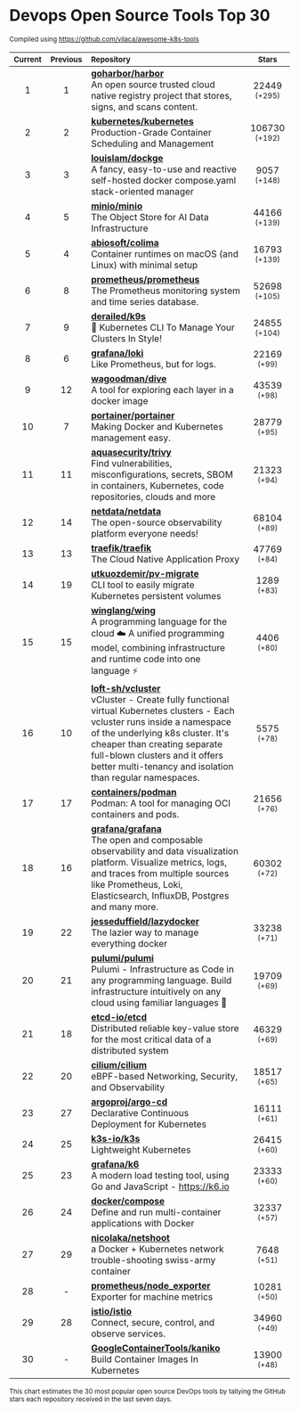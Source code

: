 # Devops Open Source Tools Top 30
<sup>Compiled using https://github.com/vilaca/awesome-k8s-tools</sup>
<div align="center">

|<sub>Current</sub>|<sub>Previous</sub>|<sub>Repository</sub>|<sub>Stars</sub>|
|:---:|:---:|:---|:---:|
|1|1|[**goharbor/harbor**](https://github.com/goharbor/harbor)<br/>An open source trusted cloud native registry project that stores, signs, and scans content.|22449 <sup>(+295)</sup>|
|2|2|[**kubernetes/kubernetes**](https://github.com/kubernetes/kubernetes)<br/>Production-Grade Container Scheduling and Management|106730 <sup>(+192)</sup>|
|3|3|[**louislam/dockge**](https://github.com/louislam/dockge)<br/>A fancy, easy-to-use and reactive self-hosted docker compose.yaml stack-oriented manager|9057 <sup>(+148)</sup>|
|4|5|[**minio/minio**](https://github.com/minio/minio)<br/>The Object Store for AI Data Infrastructure|44166 <sup>(+139)</sup>|
|5|4|[**abiosoft/colima**](https://github.com/abiosoft/colima)<br/>Container runtimes on macOS (and Linux) with minimal setup|16793 <sup>(+139)</sup>|
|6|8|[**prometheus/prometheus**](https://github.com/prometheus/prometheus)<br/>The Prometheus monitoring system and time series database.|52698 <sup>(+105)</sup>|
|7|9|[**derailed/k9s**](https://github.com/derailed/k9s)<br/>🐶 Kubernetes CLI To Manage Your Clusters In Style!|24855 <sup>(+104)</sup>|
|8|6|[**grafana/loki**](https://github.com/grafana/loki)<br/>Like Prometheus, but for logs.|22169 <sup>(+99)</sup>|
|9|12|[**wagoodman/dive**](https://github.com/wagoodman/dive)<br/>A tool for exploring each layer in a docker image|43539 <sup>(+98)</sup>|
|10|7|[**portainer/portainer**](https://github.com/portainer/portainer)<br/>Making Docker and Kubernetes management easy.|28779 <sup>(+95)</sup>|
|11|11|[**aquasecurity/trivy**](https://github.com/aquasecurity/trivy)<br/>Find vulnerabilities, misconfigurations, secrets, SBOM in containers, Kubernetes, code repositories, clouds and more|21323 <sup>(+94)</sup>|
|12|14|[**netdata/netdata**](https://github.com/netdata/netdata)<br/>The open-source observability platform everyone needs!|68104 <sup>(+89)</sup>|
|13|13|[**traefik/traefik**](https://github.com/traefik/traefik)<br/>The Cloud Native Application Proxy|47769 <sup>(+84)</sup>|
|14|19|[**utkuozdemir/pv-migrate**](https://github.com/utkuozdemir/pv-migrate)<br/>CLI tool to easily migrate Kubernetes persistent volumes|1289 <sup>(+83)</sup>|
|15|15|[**winglang/wing**](https://github.com/winglang/wing)<br/>A programming language for the cloud ☁️ A unified programming model, combining infrastructure and runtime code into one language ⚡|4406 <sup>(+80)</sup>|
|16|10|[**loft-sh/vcluster**](https://github.com/loft-sh/vcluster)<br/>vCluster - Create fully functional virtual Kubernetes clusters - Each vcluster runs inside a namespace of the underlying k8s cluster. It's cheaper than creating separate full-blown clusters and it offers better multi-tenancy and isolation than regular namespaces.|5575 <sup>(+78)</sup>|
|17|17|[**containers/podman**](https://github.com/containers/podman)<br/>Podman: A tool for managing OCI containers and pods.|21656 <sup>(+76)</sup>|
|18|16|[**grafana/grafana**](https://github.com/grafana/grafana)<br/>The open and composable observability and data visualization platform. Visualize metrics, logs, and traces from multiple sources like Prometheus, Loki, Elasticsearch, InfluxDB, Postgres and many more. |60302 <sup>(+72)</sup>|
|19|22|[**jesseduffield/lazydocker**](https://github.com/jesseduffield/lazydocker)<br/>The lazier way to manage everything docker|33238 <sup>(+71)</sup>|
|20|21|[**pulumi/pulumi**](https://github.com/pulumi/pulumi)<br/>Pulumi - Infrastructure as Code in any programming language. Build infrastructure intuitively on any cloud using familiar languages 🚀|19709 <sup>(+69)</sup>|
|21|18|[**etcd-io/etcd**](https://github.com/etcd-io/etcd)<br/>Distributed reliable key-value store for the most critical data of a distributed system|46329 <sup>(+69)</sup>|
|22|20|[**cilium/cilium**](https://github.com/cilium/cilium)<br/>eBPF-based Networking, Security, and Observability|18517 <sup>(+65)</sup>|
|23|27|[**argoproj/argo-cd**](https://github.com/argoproj/argo-cd)<br/>Declarative Continuous Deployment for Kubernetes|16111 <sup>(+61)</sup>|
|24|25|[**k3s-io/k3s**](https://github.com/k3s-io/k3s)<br/>Lightweight Kubernetes|26415 <sup>(+60)</sup>|
|25|23|[**grafana/k6**](https://github.com/grafana/k6)<br/>A modern load testing tool, using Go and JavaScript - https://k6.io|23333 <sup>(+60)</sup>|
|26|24|[**docker/compose**](https://github.com/docker/compose)<br/>Define and run multi-container applications with Docker|32337 <sup>(+57)</sup>|
|27|29|[**nicolaka/netshoot**](https://github.com/nicolaka/netshoot)<br/>a Docker + Kubernetes network trouble-shooting swiss-army container|7648 <sup>(+51)</sup>|
|28|-|[**prometheus/node_exporter**](https://github.com/prometheus/node_exporter)<br/>Exporter for machine metrics|10281 <sup>(+50)</sup>|
|29|28|[**istio/istio**](https://github.com/istio/istio)<br/>Connect, secure, control, and observe services.|34960 <sup>(+49)</sup>|
|30|-|[**GoogleContainerTools/kaniko**](https://github.com/GoogleContainerTools/kaniko)<br/>Build Container Images In Kubernetes|13900 <sup>(+48)</sup>|


</div>

<sub>This chart estimates the 30 most popular open source DevOps tools by tallying the GitHub stars each repository received in the last seven days.</sub>
